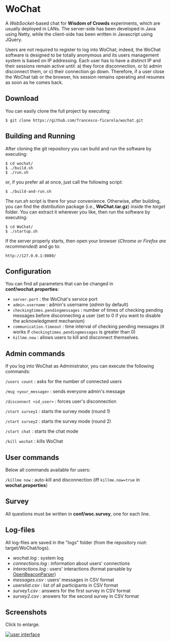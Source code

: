 WoChat
======

A *WebSocket*-based chat for **Wisdom of Crowds** experiments, which are usually deployed in LANs. The server-side has been developed in Java using Netty, while the client-side has been written in Javascript using JQuery.

Users are not required to register to log into WoChat; indeed, the WoChat software is designed to be totally anonymous and its users management system is based on IP addressing. Each user has to have a distinct IP and their sessions remain active until: a) they force disconnection, or b) admin disconnect them, or c) their connection go down. Therefore, if a user close the WoChat tab or the browser, his session remains operating and resumes as soon as he comes back.

Download
--------

You can easily clone the full project by executing:

    $ git clone https://github.com/francesco-ficarola/wochat.git

Building and Running
--------------------

After cloning the git repository you can build and run the software by executing:

    $ cd wochat/
    $ ./build.sh
    $ ./run.sh

or, if you prefer all at once, just call the following script:

    $ ./build-and-run.sh
   
The *run.sh* script is there for your convenience. Otherwise, after building, you can find the distribution package (i.e., **WoChat.tar.gz**) inside the *target* folder. You can extract it wherever you like, then run the software by executing:

    $ cd WoChat/
    $ ./startup.sh

If the server properly starts, then open your browser (*Chrome or Firefox are recommended*) and go to:

    http://127.0.0.1:8080/

Configuration
-------------

You can find all parameters that can be changed in **conf/wochat.properties**:

* ```server.port``` : the WoChat's service port
* ```admin.username``` : admin's username (*admin* by default)
* ```checkingtimes.pendingmessages``` : number of times of checking pending messages before disconnecting a user (set to 0 if you want to disable the acknowledgment mechanism)
* ```communication.timeout``` : time interval of checking pending messages (it works if ```checkingtimes.pendingmessages``` is greater than 0)
* ```killme.now``` : allows users to kill and disconnect themselves.

Admin commands
--------------

If you log into WoChat as Administrator, you can execute the following commands:

```/users count``` : asks for the number of connected users

```/msg <your_message>``` : sends everyone admin's message

```/disconnect <id_user>``` : forces user's disconnection

```/start survey1``` : starts the survey mode (round 1)

```/start survey2``` : starts the survey mode (round 2)

```/start chat``` : starts the chat mode

```/kill wochat``` : kills WoChat

User commands
-------------

Below all commands available for users:

```/killme now``` : auto-kill and disconnection (iff ```killme.now=true``` in **wochat.properties**)

Survey
------

All questions must be written in **conf/woc.survey**, one for each line.

Log-files
---------

All log-files are saved in the "logs" folder (from the repository root: target/WoChat/logs).

* *wochat.log* : system log
* *connections.log* : information about users' connections
* *interactions.log* : users' interactions (format parsable by [OpenBeaconParser](https://github.com/francesco-ficarola/OpenBeaconParser))
* *messages.csv* : users' messages in CSV format
* *userslist.csv* : list of all participants in CSV format
* *survey1.csv* : answers for the first survey in CSV format
* *survey2.csv* : answers for the second survey in CSV format

Screenshots
-----------

Click to enlarge.

[![user interface](img/screenshot-th.png)](img/screenshot.png)